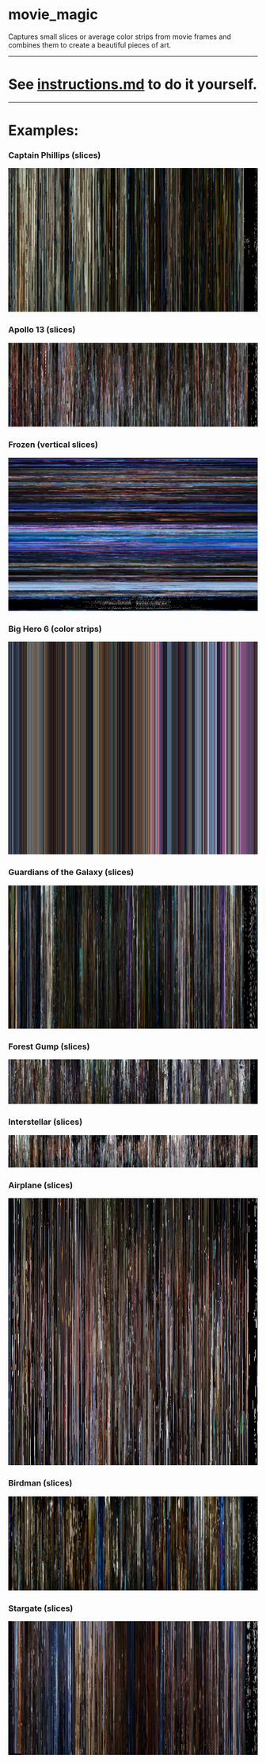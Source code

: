 # movie_magic
Captures small slices or average color strips from movie frames and combines them to create a beautiful pieces of art.

-----

# See [instructions.md](/instructions.md) to do it yourself.

------
# Examples:
### Captain Phillips (slices)

![Here's an example of Captain Phillips](Images/CaptainPhillips.png)

### Apollo 13 (slices)

![Image](Images/Apollo13.png)

### Frozen (vertical slices)

![Image](Images/Frozen.png)

### Big Hero 6 (color strips)

<p align="center">
  <img src="Images/BigHero.png" alt="Image"/>
</p>

### Guardians of the Galaxy (slices)

![Image](Images/guardians.png)

### Forest Gump (slices)

![Images](Images/ForestGump.png)
 
### Interstellar (slices)

![Images](Images/Interstellar.png)

### Airplane (slices)

![Images](Images/Airplane.png)

### Birdman (slices)

![Images](Images/Birdman.png)

### Stargate (slices)

![Images](Images/Stargate.png)
